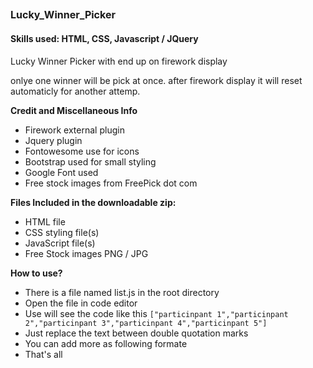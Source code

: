 <h2><span style="font-size: medium;">Lucky_Winner_Picker</span></h2>
<h4>Skills used: HTML, CSS, Javascript / JQuery</h4>
<p style="text-align: left;">Lucky Winner Picker with end up on firework display</p>
<p style="text-align: left;">onlye one winner will be pick at once. after firework display it will reset automaticly for another attemp.</p>

<p><strong>Credit and Miscellaneous Info</strong></p>
<ul>
 	<li>Firework external plugin</li>
  <li>Jquery plugin</li>
  <li>Fontowesome use for icons</li>
  <li>Bootstrap used for small styling</li>
  <li>Google Font used</li>
 	<li>Free stock images from FreePick dot com</li>
</ul>
<p><strong>Files Included in the downloadable zip:</strong></p>
<ul>
 	<li>HTML file</li>
 	<li>CSS styling file(s)</li>
 	<li>JavaScript file(s)</li>
 	<li>Free Stock images PNG / JPG</li>
</ul>
<p style="text-align: left;"><b>How to use?</b></p>
<ul style="text-align: left;">
 	<li>There is a file named list.js in the root directory</li>
 	<li>Open the file in code editor</li>
  <li>Use will see the code like this <code>["particinpant 1","particinpant 2","particinpant 3","particinpant 4","particinpant 5"]</code></li>
 	<li>Just replace the text between double quotation marks</li>
 	<li>You can add more as following formate</li>
  <li>That's all</li>
</ul>
